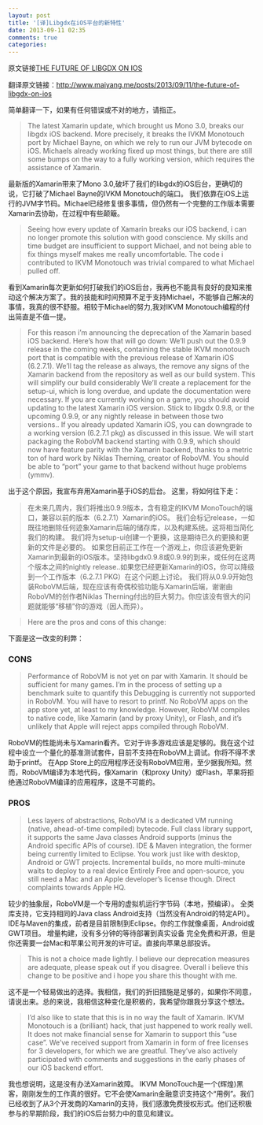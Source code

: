 ```yaml
---
layout: post
title: '[译]Libgdx在iOS平台的新特性'
date: 2013-09-11 02:35
comments: true
categories: 
---
```

原文链接[THE FUTURE OF LIBGDX ON IOS](http://www.badlogicgames.com/wordpress/?p=3156)

翻译原文链接：http://www.maiyang.me/posts/2013/09/11/the-future-of-libgdx-on-ios

简单翻译一下，如果有任何错误或不对的地方，请指正。

> The latest Xamarin update, which brought us Mono 3.0, breaks our libgdx iOS backend. More precisely, it breaks the IVKM Monotouch port by Michael Bayne, on which we rely to run our JVM bytecode on iOS. Michaels already working fixed up most things, but there are still some bumps on the way to a fully working version, which requires the assistance of Xamarin.

最新版的Xamarin带来了Mono 3.0,破坏了我们的libgdx的iOS后台，更确切的说，它打破了Michael Bayne的IVKM Monotouch的端口。
我们依靠在iOS上运行的JVM字节码。Michael已经修复很多事情，但仍然有一个完整的工作版本需要Xamarin去协助，在过程中有些颠簸。

> Seeing how every update of Xamarin breaks our iOS backend, i can no longer promote this solution with good conscience. My skills and time budget are insufficient to support Michael, and not being able to fix things myself makes me really uncomfortable. The code i contributed to IKVM Monotouch was trivial compared to what Michael pulled off.

看到Xamarin每次更新如何打破我们的iOS后台，我再也不能具有良好的良知来推动这个解决方案了。我的技能和时间预算不足于支持Michael，不能够自己解决的事情，我真的很不舒服。相较于Michael的努力,我对IKVM Monotouch编程的付出简直是不值一提。

> For this reason i’m announcing the deprecation of the Xamarin based iOS backend. Here’s how that will go down:
We’ll push out the 0.9.9 release in the coming weeks, containing the stable IKVM monotouch port that is compatible with the previous release of Xamarin iOS (6.2.7.1).
We’ll tag the release as always, the remove any signs of the Xamarin backend from the repository as well as our build system. This will simplify our build considerably
We’ll create a replacement for the setup-ui, which is long overdue, and update the documentation were necessary.
If you are currently working on a game, you should avoid updating to the latest Xamarin iOS version. Stick to libgdx 0.9.8, or the upcoming 0.9.9, or any nightly release in between those two versions.. If you already updated Xamarin iOS, you can downgrade to a working version (6.2.7.1 pkg) as discussed in this issue.
We will start packaging the RoboVM backend starting with 0.9.9, which should now have feature parity with the Xamarin backend, thanks to a metric ton of hard work by Niklas Therning, creator of RoboVM. You should be able to “port” your game to that backend without huge problems (ymmv).

出于这个原因，我宣布弃用Xamarin基于iOS的后台。
这里，将如何往下走：
> 在未来几周内，我们将推出0.9.9版本，含有稳定的IKVM MonoTouch的端口，兼容以前的版本（6.2.7.1）Xamarin的iOS。
> 我们会标记release，一如既往地删除任何迹象Xamarin后端的储存库，以及构建系统。这将相当简化我们的构建。
> 我们将为setup-ui创建一个更换，这是期待已久的更换和更新的文件是必要的。
> 如果您目前正工作在一个游戏上，你应该避免更新Xamarin到最新的iOS版本。坚持libgdx0.9.8或0.9.9的到来，或任何在这两个版本之间的nightly release..如果您已经更新Xamarin的iOS，你可以降级到一个工作版本（6.2.7.1 PKG）在这个问题上讨论。
> 我们将从0.9.9开始包装RoboVM后端，现在应该有奇偶校验功能与Xamarin后端，谢谢由RoboVM的创作者Niklas Therning付出的巨大努力。你应该没有很大的问题就能够“移植”你的游戏（因人而异）。

> Here are the pros and cons of this change:

下面是这一改变的利弊：

### CONS
> Performance of RoboVM is not yet on par with Xamarin. It should be sufficient for many games. I’m in the process of setting up a benchmark suite to quantify this Debugging is currently not supported in RoboVM. You will have to resort to printf.
No RoboVM apps on the app store yet, at least to my knowledge. However, RoboVM compiles to native code, like Xamarin (and by proxy Unity), or Flash, and it’s unlikely that Apple will reject apps compiled through RoboVM.

RoboVM的性能尚未与Xamarin看齐。它对于许多游戏应该是足够的。我在这个过程中设立一个量化的基准测试套件，目前不支持在RoboVM上调试。你将不得不求助于printf。
在App Store上的应用程序还没有RoboVM应用，至少据我所知。然而，RoboVM编译为本地代码，像Xamarin（和proxy Unity）或Flash，苹果将拒绝通过RoboVM编译的应用程序，这是不可能的。

### PROS
> Less layers of abstractions, RoboVM is a dedicated VM running (native, ahead-of-time compiled) bytecode.
> Full class library support, it supports the same Java classes Android supports (minus the Android specific APIs of course).
> IDE & Maven integration, the former being currently limited to Eclipse. You work just like with desktop, Android or GWT projects.
> Incremental builds, no more multi-minute waits to deploy to a real device
> Entirely Free and open-source, you still need a Mac and an Apple developer’s license though. Direct complaints towards Apple HQ.

较少的抽象层，RoboVM是一个专用的虚拟机运行字节码（本地，预编译）。
全类库支持，它支持相同的Java class Android支持（当然没有Android的特定API）。
IDE与Maven的集成，前者是目前限制到Eclipse。你的工作就像桌面，Android或GWT项目。
增量构建，没有多分钟的等待部署到真实设备
完全免费和开源，但是你还需要一台Mac和苹果公司开发的许可证。直接向苹果总部投诉。

> This is not a choice made lightly. I believe our deprecation measures are adequate, please speak out if you disagree. Overall i believe this change to be positive and i hope you share this thought with me.

这不是一个轻易做出的选择。我相信，我们的折旧措施是足够的，如果你不同意，请说出来。总的来说，我相信这种变化是积极的，我希望你跟我分享这个想法。

> I’d also like to state that this is in no way the fault of Xamarin. IKVM Monotouch is a (brilliant) hack, that just happened to work really well. It does not make financial sense for Xamarin to support this “use case”. We’ve received support from Xamarin in form of free licenses for 3 developers, for which we are greatful. They’ve also actively participated with comments and suggestions in the early phases of our iOS backend effort.

我也想说明，这是没有办法Xamarin故障。 IKVM MonoTouch是一个(辉煌)黑客，刚刚发生的工作真的很好。它不会使Xamarin金融意识支持这个“用例”。我们已经收到了从3个开发商的Xamarin的支持，我们感激免费授权形式。他们还积极参与的早期阶段，我们的iOS后台努力中的意见和建议。
